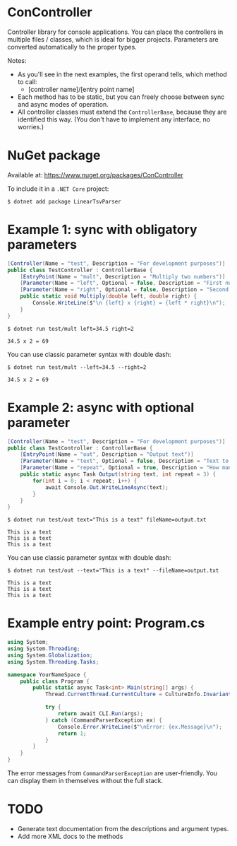 ConController
=============

Controller library for console applications. You can place the controllers in multiple files / classes, which is ideal for bigger projects. Parameters are converted automatically to the proper types.

Notes:
- As you'll see in the next examples, the first operand tells, which method to call:
  - [controller name]/[entry point name]
- Each method has to be static, but you can freely choose between sync and async modes of operation.
- All controller classes must extend the `ControllerBase`, because they are identified this way. (You don't have to implement any interface, no worries.)

# NuGet package

Available at: https://www.nuget.org/packages/ConController

To include it in a `.NET Core` project:

```shell
$ dotnet add package LinearTsvParser
```

# Example 1: sync with obligatory parameters

```csharp
[Controller(Name = "test", Description = "For development purposes")]
public class TestController : ControllerBase {
    [EntryPoint(Name = "mult", Description = "Multiply two numbers")]
    [Parameter(Name = "left", Optional = false, Description = "First number")]
    [Parameter(Name = "right", Optional = false, Description = "Second number")]
    public static void Multiply(double left, double right) {
        Console.WriteLine($"\n {left} x {right} = {left * right}\n");
    }
}
```

```shell
$ dotnet run test/mult left=34.5 right=2

34.5 x 2 = 69
```

You can use classic parameter syntax with double dash:

```shell
$ dotnet run test/mult --left=34.5 --right=2

34.5 x 2 = 69
```

# Example 2: async with optional parameter

```csharp
[Controller(Name = "test", Description = "For development purposes")]
public class TestController : ControllerBase {
    [EntryPoint(Name = "out", Description = "Output text")]
    [Parameter(Name = "text", Optional = false, Description = "Text to output")]
    [Parameter(Name = "repeat", Optional = true, Description = "How many times to repeat the text.")]
    public static async Task Output(string text, int repeat = 3) {
        for(int i = 0; i < repeat; i++) {
            await Console.Out.WriteLineAsync(text);
        }
    }
}
```

```shell
$ dotnet run test/out text="This is a text" fileName=output.txt

This is a text
This is a text
This is a text
```

You can use classic parameter syntax with double dash:

```shell
$ dotnet run test/out --text="This is a text" --fileName=output.txt

This is a text
This is a text
This is a text
```

# Example entry point: Program.cs

```csharp
using System;
using System.Threading;
using System.Globalization;
using System.Threading.Tasks;

namespace YourNameSpace {
    public class Program {
        public static async Task<int> Main(string[] args) {
            Thread.CurrentThread.CurrentCulture = CultureInfo.InvariantCulture;

            try {
                return await CLI.Run(args);
            } catch (CommandParserException ex) {
                Console.Error.WriteLine($"\nError: {ex.Message}\n");
                return 1;
            }
        }
    }
}
```

The error messages from `CommandParserException` are user-friendly. You can display them in themselves without the full stack.

# TODO

- Generate text documentation from the descriptions and argument types.
- Add more XML docs to the methods
